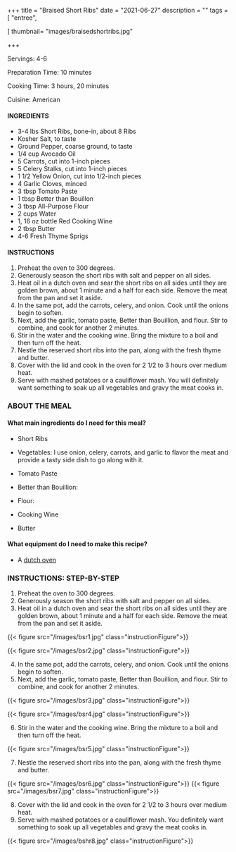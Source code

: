 +++
title = "Braised Short Ribs"
date = "2021-06-27"
description = ""
tags = [
    "entree",
   
]
thumbnail= "images/braisedshortribs.jpg"

+++

Servings: 4-6 <!--more-->

Preparation Time: 10 minutes 

Cooking Time: 3 hours, 20 minutes 

Cuisine: American 

#### INGREDIENTS 

* 3-4 lbs Short Ribs, bone-in, about 8 Ribs 
* Kosher Salt, to taste
* Ground Pepper, coarse ground, to taste 
* 1/4 cup Avocado Oil 
* 5 Carrots, cut into 1-inch pieces 
* 5 Celery Stalks, cut into 1-inch pieces 
* 1 1/2 Yellow Onion, cut into 1/2-inch pieces 
* 4 Garlic Cloves, minced 
* 3 tbsp Tomato Paste 
* 1 tbsp Better than Bouillon 
* 3 tbsp All-Purpose Flour  
* 2 cups Water 
* 1, 16 oz bottle Red Cooking Wine
* 2 tbsp Butter 
* 4-6 Fresh Thyme Sprigs 

#### INSTRUCTIONS

1. Preheat the oven to 300 degrees. 
2. Generously season the short ribs with salt and pepper on all sides. 
3. Heat oil in a dutch oven and sear the short ribs on all sides until they are golden brown, about 1 minute and a half for each side. Remove the meat from the pan and set it aside. 
4. In the same pot, add the carrots, celery, and onion. Cook until the onions begin to soften. 
5. Next, add the garlic, tomato paste, Better than Bouillion, and flour. Stir to combine, and cook for another 2 minutes. 
6. Stir in the water and the cooking wine. Bring the mixture to a boil and then turn off the heat.
7. Nestle the reserved short ribs into the pan, along with the fresh thyme and butter. 
8. Cover with the lid and cook in the oven for 2 1/2 to 3 hours over medium heat. 
9. Serve with mashed potatoes or a cauliflower mash. You will definitely want something to soak up all vegetables and gravy the meat cooks in.  
 
### ABOUT THE MEAL

#### What main ingredients do I need for this meal?

* Short Ribs 

* Vegetables: I use onion, celery, carrots, and garlic to flavor the meat and provide a tasty side dish to go along with it. 

* Tomato Paste 

* Better than Bouillion: 

* Flour: 

* Cooking Wine

* Butter 

#### What equipment do I need to make this recipe?

* A [dutch oven](https://amzn.to/3A3ZcjM) 

### INSTRUCTIONS: STEP-BY-STEP 

1. Preheat the oven to 300 degrees. 
2. Generously season the short ribs with salt and pepper on all sides. 
3. Heat oil in a dutch oven and sear the short ribs on all sides until they are golden brown, about 1 minute and a half for each side. Remove the meat from the pan and set it aside. 

{{< figure src="/images/bsr1.jpg" class="instructionFigure">}}

{{< figure src="/images/bsr2.jpg" class="instructionFigure">}}

4. In the same pot, add the carrots, celery, and onion. Cook until the onions begin to soften. 
5. Next, add the garlic, tomato paste, Better than Bouillion, and flour. Stir to combine, and cook for another 2 minutes. 

{{< figure src="/images/bsr3.jpg" class="instructionFigure">}}

{{< figure src="/images/bsr4.jpg" class="instructionFigure">}}

6. Stir in the water and the cooking wine. Bring the mixture to a boil and then turn off the heat.

{{< figure src="/images/bsr5.jpg" class="instructionFigure">}}

7. Nestle the reserved short ribs into the pan, along with the fresh thyme and butter. 

{{< figure src="/images/bsr6.jpg" class="instructionFigure">}}
{{< figure src="/images/bsr7.jpg" class="instructionFigure">}}

8. Cover with the lid and cook in the oven for 2 1/2 to 3 hours over medium heat. 
9. Serve with mashed potatoes or a cauliflower mash. You definitely want something to soak up all vegetables and gravy the meat cooks in.

{{< figure src="/images/bshr8.jpg" class="instructionFigure">}}

